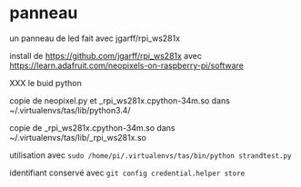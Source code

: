 # panneau
un panneau de led fait avec jgarff/rpi_ws281x

install de
 https://github.com/jgarff/rpi_ws281x
avec
 https://learn.adafruit.com/neopixels-on-raspberry-pi/software

XXX le buid python

copie de neopixel.py et _rpi_ws281x.cpython-34m.so dans ~/.virtualenvs/tas/lib/python3.4/

copie de _rpi_ws281x.cpython-34m.so dans ~/.virtualenvs/tas/lib/_rpi_ws281x.so

utilisation avec `sudo /home/pi/.virtualenvs/tas/bin/python strandtest.py`

identifiant conservé avec `git config credential.helper store`
